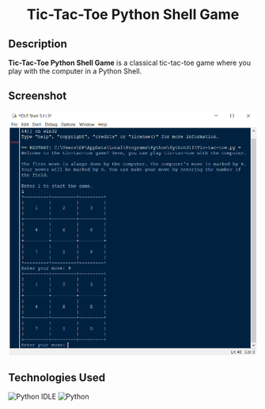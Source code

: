 <h1 align="center">Tic-Tac-Toe Python Shell Game</h1>

<h2>Description</h2>
<b>Tic-Tac-Toe Python Shell Game</b> is a classical tic-tac-toe game where you play with the computer in a Python Shell.

<h2>Screenshot</h2>
<p align="center">
<img src="https://github.com/MariaChemerys/Tic-Tac-Toe_Python_Shell_Game/blob/main/Tic-tac-toe%20Screenshot.png?raw=true" width="500" height=auto />
</p>

<h2>Technologies Used</h2>
<p align="left">
  <img src="https://img.shields.io/badge/Python%20IDLE-f6fc9a?style=for-the-badge" alt="Python IDLE" />
  <img src="https://img.shields.io/badge/Python-4f97d1?style=for-the-badge" alt="Python" />
</p>
